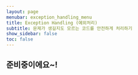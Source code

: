 ```yaml
---
layout: page
menubar: exception_handling_menu
title: Exception Handling (예외처리)
subtitle: 문제가 생길지도 모르는 코드를 안전하게 처리하기
show_sidebar: false
toc: false
---
```


## 준비중이에요~!